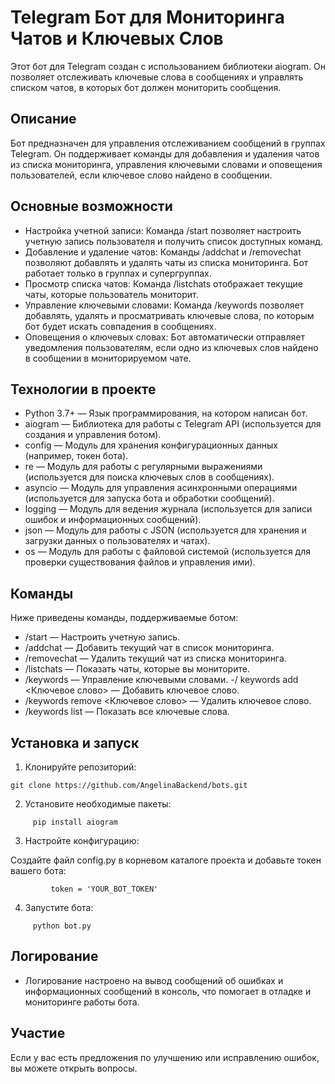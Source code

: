 
# Telegram Бот для Мониторинга Чатов и Ключевых Слов

Этот бот для Telegram создан с использованием библиотеки aiogram. Он позволяет отслеживать ключевые слова в сообщениях и управлять списком чатов, в которых бот должен мониторить сообщения.

## Описание

Бот предназначен для управления отслеживанием сообщений в группах Telegram. Он поддерживает команды для добавления и удаления чатов из списка мониторинга, управления ключевыми словами и оповещения пользователей, если ключевое слово найдено в сообщении.

## Основные возможности

- Настройка учетной записи: Команда /start позволяет настроить учетную запись пользователя и получить список доступных команд.
- Добавление и удаление чатов: Команды /addchat и /removechat позволяют добавлять и удалять чаты из списка мониторинга. Бот работает только в группах и супергруппах.
- Просмотр списка чатов: Команда /listchats отображает текущие чаты, которые пользователь мониторит.
- Управление ключевыми словами: Команда /keywords позволяет добавлять, удалять и просматривать ключевые слова, по которым бот будет искать совпадения в сообщениях.
- Оповещения о ключевых словах: Бот автоматически отправляет уведомления пользователям, если одно из ключевых слов найдено в сообщении в мониторируемом чате.

## Технологии в проекте

- Python 3.7+ — Язык программирования, на котором написан бот.
- aiogram — Библиотека для работы с Telegram API (используется для создания и управления ботом).
- config — Модуль для хранения конфигурационных данных (например, токен бота).
- re — Модуль для работы с регулярными выражениями (используется для поиска ключевых слов в сообщениях).
- asyncio — Модуль для управления асинхронными операциями (используется для запуска бота и обработки сообщений).
- logging — Модуль для ведения журнала (используется для записи ошибок и информационных сообщений).
- json — Модуль для работы с JSON (используется для хранения и загрузки данных о пользователях и чатах).
- os — Модуль для работы с файловой системой (используется для проверки существования файлов и управления ими).

## Команды

Ниже приведены команды, поддерживаемые ботом:
- /start — Настроить учетную запись.
- /addchat — Добавить текущий чат в список мониторинга.
- /removechat — Удалить текущий чат из списка мониторинга.
- /listchats — Показать чаты, которые вы мониторите.
- /keywords — Управление ключевыми словами.
-/ keywords add <Ключевое слово> — Добавить ключевое слово.
- /keywords remove <Ключевое слово> — Удалить ключевое слово.
- /keywords list — Показать все ключевые слова.

## Установка и запуск

1. Клонируйте репозиторий:

  ``` 
git clone https://github.com/AngelinaBackend/bots.git

```
   
2. Установите необходимые пакеты:
```
     pip install aiogram
```
   
3. Настройте конфигурацию:

Создайте файл config.py в корневом каталоге проекта и добавьте токен вашего бота:
```
         token = 'YOUR_BOT_TOKEN'
```
4. Запустите бота:
```
     python bot.py
```
   
## Логирование

- Логирование настроено на вывод сообщений об ошибках и информационных сообщений в консоль, что помогает в отладке и мониторинге работы бота.

## Участие

Если у вас есть предложения по улучшению или исправлению ошибок, вы можете открыть вопросы.


